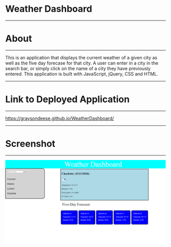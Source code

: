 # Weather Dashboard
****
# About
****
This is an application that displays the current weather of a given city as well as the five day forecase for that city. A user can enter in a city in the search bar, or simply click on the name of a city they have previously entered. This application is built with JavaScript, jQuery, CSS and HTML.
****
# Link to Deployed Application
****
https://graysondeese.github.io/WeatherDashboard/
****
# Screenshot
****
<img src="Assets/pictures/Screenshot.PNG">
